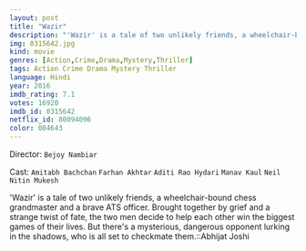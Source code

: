 ```yaml
---
layout: post
title: "Wazir"
description: "'Wazir' is a tale of two unlikely friends, a wheelchair-bound chess grandmaster and a brave ATS officer. Brought together by grief and a strange twist of fate, the two men decide to help each other win the biggest games of their lives. But there's a mysterious, dangerous opponent lurking in the shadows, who is all set to checkmate them..."
img: 0315642.jpg
kind: movie
genres: [Action,Crime,Drama,Mystery,Thriller]
tags: Action Crime Drama Mystery Thriller 
language: Hindi
year: 2016
imdb_rating: 7.1
votes: 16920
imdb_id: 0315642
netflix_id: 80094096
color: 004643
---
```

Director: `Bejoy Nambiar`  

Cast: `Amitabh Bachchan` `Farhan Akhtar` `Aditi Rao Hydari` `Manav Kaul` `Neil Nitin Mukesh` 

'Wazir' is a tale of two unlikely friends, a wheelchair-bound chess grandmaster and a brave ATS officer. Brought together by grief and a strange twist of fate, the two men decide to help each other win the biggest games of their lives. But there's a mysterious, dangerous opponent lurking in the shadows, who is all set to checkmate them.::Abhijat Joshi